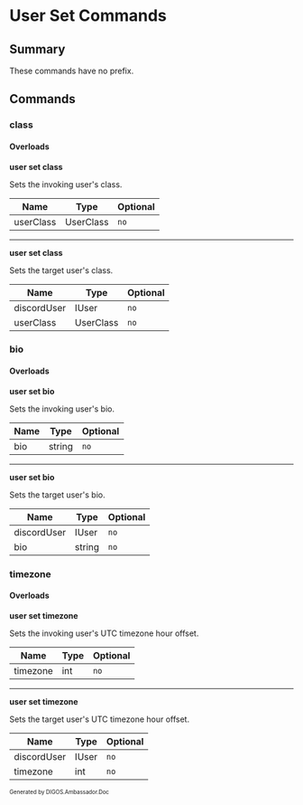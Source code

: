 ﻿User Set Commands
=================
## Summary
These commands have no prefix.

## Commands
### class
#### Overloads
**user set class**

Sets the invoking user's class.

| Name | Type | Optional |
| --- | --- | --- |
| userClass | UserClass | `no` |

---

**user set class**

Sets the target user's class.

| Name | Type | Optional |
| --- | --- | --- |
| discordUser | IUser | `no` |
| userClass | UserClass | `no` |

### bio
#### Overloads
**user set bio**

Sets the invoking user's bio.

| Name | Type | Optional |
| --- | --- | --- |
| bio | string | `no` |

---

**user set bio**

Sets the target user's bio.

| Name | Type | Optional |
| --- | --- | --- |
| discordUser | IUser | `no` |
| bio | string | `no` |

### timezone
#### Overloads
**user set timezone**

Sets the invoking user's UTC timezone hour offset.

| Name | Type | Optional |
| --- | --- | --- |
| timezone | int | `no` |

---

**user set timezone**

Sets the target user's UTC timezone hour offset.

| Name | Type | Optional |
| --- | --- | --- |
| discordUser | IUser | `no` |
| timezone | int | `no` |

<sub><sup>Generated by DIGOS.Ambassador.Doc</sup></sub>